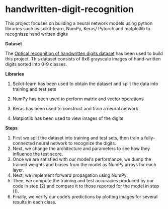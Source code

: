 # handwritten-digit-recognition
This project focuses on building a neural network models using 
python libraries such as scikit-learn, NumPy, 
Keras/ Pytorch and matplotlib to recognisze hand written digits



**Dataset**

The [Optical recognition of handwritten digits dataset](https://scikit-learn.org/stable/datasets/toy_dataset.html#digits-dataset) 
has been used to build this project. This dataset consists of 8x8 grayscale images of hand-written digits sorted into 0-9 
classes. 




**Libraries**

1. Scikit-learn has been used to obtain
the dataset and split the data into training and test sets

2. NumPy has been used to perform matrix and vector operations

3. Keras has been used to construct and train a neural network

4. Matplotlib has been used to view images of the digits

**Steps**

1. First we split the dataset into training and test sets, then train a fully-connected neural network to recognize the digits.
2. Next, we change the architecture and parameters to see how they influence the test score.
3. Once we are satisfied with our model's performance, we dump the trained weights and biases from the model as NumPy arrays for each layer. 
4. Next, we implement forward propagation using NumPy.
5. Then, we compute the training and test accuracies produced by our code in step (2) and compare it to those reported for the model in step (1).
6. Finally, we verify our code’s predictions by plotting images for several results in each class.
